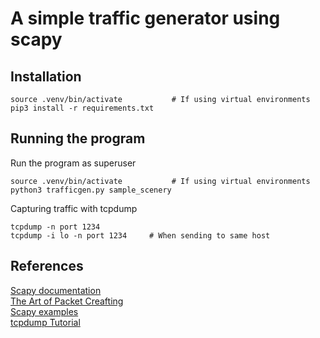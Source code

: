 # A simple traffic generator using scapy

## Installation
```
source .venv/bin/activate           # If using virtual environments
pip3 install -r requirements.txt
```

## Running the program
Run the program as superuser
```
source .venv/bin/activate           # If using virtual environments
python3 trafficgen.py sample_scenery
```

Capturing traffic with tcpdump
```
tcpdump -n port 1234
tcpdump -i lo -n port 1234     # When sending to same host
```



## References
[Scapy documentation](https://scapy.readthedocs.io/en/latest/introduction.html)  
[The Art of Packet Creafting](https://0xbharath.github.io/art-of-packet-crafting-with-scapy/scapy/sending_recieving/index.html)  
[Scapy examples](https://www.programcreek.com/python/example/81628/scapy.all.UDP)  
[tcpdump Tutorial](https://danielmiessler.com/study/tcpdump/)  

